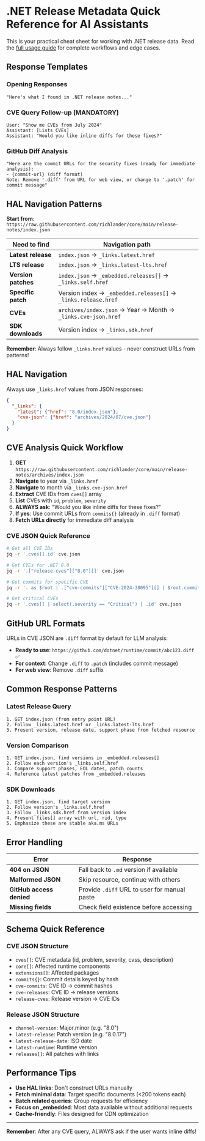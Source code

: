 # .NET Release Metadata Quick Reference for AI Assistants

This is your practical cheat sheet for working with .NET release data. Read the [full usage guide](https://raw.githubusercontent.com/richlander/core/main/release-notes/usage.md) for complete workflows and edge cases.

## Response Templates

### Opening Responses
```
"Here's what I found in .NET release notes..."
```

### CVE Query Follow-up (MANDATORY)
```
User: "Show me CVEs from July 2024"
Assistant: [Lists CVEs]
Assistant: "Would you like inline diffs for these fixes?"
```

### GitHub Diff Analysis
```
"Here are the commit URLs for the security fixes (ready for immediate analysis):
- {commit-url} (diff format)
Note: Remove '.diff' from URL for web view, or change to '.patch' for commit message"
```

## HAL Navigation Patterns

**Start from**: `https://raw.githubusercontent.com/richlander/core/main/release-notes/index.json`

| Need to find | Navigation path |
|--------------|-----------------|
| **Latest release** | `index.json` → `_links.latest.href` |
| **LTS release** | `index.json` → `_links.latest-lts.href` |
| **Version patches** | `index.json` → `_embedded.releases[]` → `_links.self.href` |
| **Specific patch** | Version index → `_embedded.releases[]` → `_links.release.href` |
| **CVEs** | `archives/index.json` → Year → Month → `_links.cve-json.href` |
| **SDK downloads** | Version index → `_links.sdk.href` |

**Remember**: Always follow `_links.href` values - never construct URLs from patterns!

## HAL Navigation

Always use `_links.href` values from JSON responses:

```json
{
  "_links": {
    "latest": {"href": "8.0/index.json"},
    "cve-json": {"href": "archives/2024/07/cve.json"}
  }
}
```

## CVE Analysis Quick Workflow

1. **GET** `https://raw.githubusercontent.com/richlander/core/main/release-notes/archives/index.json`
2. **Navigate** to year via `_links.href`
3. **Navigate** to month via `_links.cve-json.href`
4. **Extract** CVE IDs from `cves[]` array
5. **List** CVEs with `id`, `problem`, `severity`
6. **ALWAYS ask**: "Would you like inline diffs for these fixes?"
7. **If yes**: Use commit URLs from `commits{}` (already in `.diff` format)
8. **Fetch URLs directly** for immediate diff analysis

### CVE JSON Quick Reference

```bash
# Get all CVE IDs
jq -r '.cves[].id' cve.json

# Get CVEs for .NET 8.0
jq -r '.["release-cves"]["8.0"][]' cve.json  

# Get commits for specific CVE
jq -r '. as $root | .["cve-commits"]["CVE-2024-38095"][] | $root.commits[.].url' cve.json

# Get critical CVEs
jq -r '.cves[] | select(.severity == "Critical") | .id' cve.json
```

## GitHub URL Formats

URLs in CVE JSON are `.diff` format by default for LLM analysis:
- **Ready to use**: `https://github.com/dotnet/runtime/commit/abc123.diff` ✅
- **For context**: Change `.diff` to `.patch` (includes commit message)  
- **For web view**: Remove `.diff` suffix

## Common Response Patterns

### Latest Release Query
```
1. GET index.json (from entry point URL)
2. Follow _links.latest.href or _links.latest-lts.href  
3. Present version, release date, support phase from fetched resource
```

### Version Comparison
```  
1. GET index.json, find versions in _embedded.releases[]
2. Follow each version's _links.self.href
3. Compare support phases, EOL dates, patch counts
4. Reference latest patches from _embedded.releases
```

### SDK Downloads
```
1. GET index.json, find target version
2. Follow version's _links.self.href
3. Follow _links.sdk.href from version index
4. Present files[] array with url, rid, type
5. Emphasize these are stable aka.ms URLs
```

## Error Handling

| Error | Response |
|-------|----------|
| **404 on JSON** | Fall back to `.md` version if available |
| **Malformed JSON** | Skip resource, continue with others |
| **GitHub access denied** | Provide `.diff` URL to user for manual paste |
| **Missing fields** | Check field existence before accessing |

## Schema Quick Reference

### CVE JSON Structure
- `cves[]`: CVE metadata (id, problem, severity, cvss, description)
- `core[]`: Affected runtime components  
- `extensions[]`: Affected packages
- `commits{}`: Commit details keyed by hash
- `cve-commits`: CVE ID → commit hashes
- `cve-releases`: CVE ID → release versions
- `release-cves`: Release version → CVE IDs

### Release JSON Structure
- `channel-version`: Major.minor (e.g. "8.0")
- `latest-release`: Patch version (e.g. "8.0.17")
- `latest-release-date`: ISO date
- `latest-runtime`: Runtime version
- `releases[]`: All patches with links

## Performance Tips

- **Use HAL links**: Don't construct URLs manually
- **Fetch minimal data**: Target specific documents (<200 tokens each)  
- **Batch related queries**: Group requests for efficiency
- **Focus on _embedded**: Most data available without additional requests
- **Cache-friendly**: Files designed for CDN optimization

---

**Remember**: After any CVE query, ALWAYS ask if the user wants inline diffs!